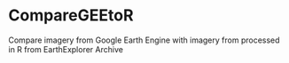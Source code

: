 # CompareGEEtoR
 
Compare imagery from Google Earth Engine with imagery from processed in R from EarthExplorer Archive
